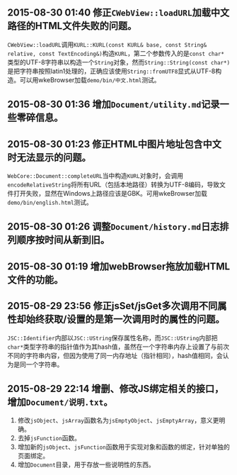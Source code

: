 ﻿## 2015-08-30 01:40 修正`CWebView::loadURL`加载中文路径的HTML文件失败的问题。
`CWebView::loadURL`调用`KURL::KURL(const KURL& base, const String& relative, const TextEncoding&)`构造`KURL`，第二个参数传入的是`const char*`类型的UTF-8字符串以构造一个`String`对象，然而`String::String(const char*)`是把字符串按照latin1处理的，正确应该使用`String::fromUTF8`显式从UTF-8构造。可以用wkeBrowser加载`demo/bin/中文.html`测试。

## 2015-08-30 01:36 增加`Document/utility.md`记录一些零碎信息。

## 2015-08-30 01:23 修正HTML中图片地址包含中文时无法显示的问题。
`WebCore::Document::completeURL`当中构造`KURL`对象时，会调用`encodeRelativeString`将所有URL（包括本地路径）转换为UTF-8编码，导致文件打开失败，显然在Windows上路径应该是GBK。可用wkeBrowser加载`demo/bin/english.html`测试。

## 2015-08-30 01:26 调整`Document/history.md`日志排列顺序按时间从新到旧。

## 2015-08-30 01:19 增加webBrowser拖放加载HTML文件的功能。

## 2015-08-29 23:56 修正jsSet/jsGet多次调用不同属性却始终获取/设置的是第一次调用时的属性的问题。
`JSC::Identifier`内部以`JSC::UString`保存属性名称，而`JSC::UString`内部把`char*`类型字符串的指针值作为其hash值，虽然在一个字符串内存上设置了与前次不同的字符串内容，但因为使用了同一内存地址（指针相同），hash值相同，会认为是同一个字符串。

## 2015-08-29 22:14 增删、修改JS绑定相关的接口，增加`Document/说明.txt`。
1. 修改`jsObject`、`jsArray`函数名为`jsEmptyObject`、`jsEmptyArray`，意义更明确。
2. 去掉`jsFunction`函数。
3. 增加新的`jsObject`、`jsFunction`函数用于实现对象和函数的绑定，针对单独的页面绑定。
4. 增加`Document`目录，用于存放一些说明性的东西。
